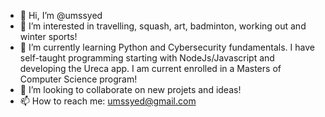 - 👋 Hi, I’m @umssyed
- 👀 I’m interested in travelling, squash, art, badminton, working out and winter sports!
- 🌱 I’m currently learning Python and Cybersecurity fundamentals. I have self-taught programming starting with NodeJs/Javascript and developing the Ureca app. I am current enrolled in a Masters of Computer Science program!
- 💞️ I’m looking to collaborate on new projets and ideas!
- 📫 How to reach me: umssyed@gmail.com

<!---
umssyed/umssyed is a ✨ special ✨ repository because its `README.md` (this file) appears on your GitHub profile.
You can click the Preview link to take a look at your changes.
--->
